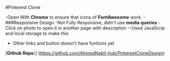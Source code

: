 #Pinterest Clone

-Open With **Chrome** to ensure that icons of **FontAwesome** work.
-###Responsive Design
-Not Fully Responsive, didn't use **media queries**
-Click on photo to open it in another page with description
--Used JavaScrip and local storage to make this

- Other links and button doesn't have funtions yet

[**Github Repo:**] (<https://github.com/AhmedNabil-hub/PinterestCloneDesign>)
